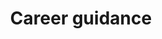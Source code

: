 ---
title: Career guidance
longTitle: 'Career guidance'
tags:
- gccommon
usedFor:
- "[[Vocational guidance]]"
---